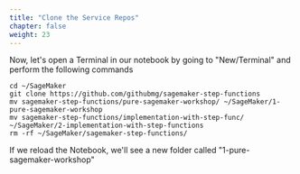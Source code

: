 ```yaml
---
title: "Clone the Service Repos"
chapter: false
weight: 23
---
```

Now, let's open a Terminal in our notebook by going to "New/Terminal" and perform the following commands

```
cd ~/SageMaker
git clone https://github.com/githubmg/sagemaker-step-functions 
mv sagemaker-step-functions/pure-sagemaker-workshop/ ~/SageMaker/1-pure-sagemaker-workshop
mv sagemaker-step-functions/implementation-with-step-func/ ~/SageMaker/2-implementation-with-step-functions
rm -rf ~/SageMaker/sagemaker-step-functions/
```
If we reload the Notebook, we'll see a new folder called "1-pure-sagemaker-workshop"



